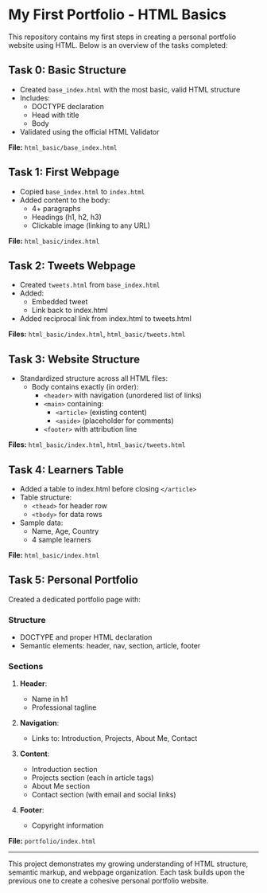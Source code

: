 
# My First Portfolio - HTML Basics

This repository contains my first steps in creating a personal portfolio website using HTML. Below is an overview of the tasks completed:

## Task 0: Basic Structure
- Created `base_index.html` with the most basic, valid HTML structure
- Includes:
  - DOCTYPE declaration
  - Head with title
  - Body
- Validated using the official HTML Validator

**File:** `html_basic/base_index.html`

## Task 1: First Webpage
- Copied `base_index.html` to `index.html`
- Added content to the body:
  - 4+ paragraphs
  - Headings (h1, h2, h3)
  - Clickable image (linking to any URL)

**File:** `html_basic/index.html`

## Task 2: Tweets Webpage
- Created `tweets.html` from `base_index.html`
- Added:
  - Embedded tweet
  - Link back to index.html
- Added reciprocal link from index.html to tweets.html

**Files:** `html_basic/index.html`, `html_basic/tweets.html`

## Task 3: Website Structure
- Standardized structure across all HTML files:
  - Body contains exactly (in order):
    - `<header>` with navigation (unordered list of links)
    - `<main>` containing:
      - `<article>` (existing content)
      - `<aside>` (placeholder for comments)
    - `<footer>` with attribution line

**Files:** `html_basic/index.html`, `html_basic/tweets.html`

## Task 4: Learners Table
- Added a table to index.html before closing `</article>`
- Table structure:
  - `<thead>` for header row
  - `<tbody>` for data rows
- Sample data:
  - Name, Age, Country
  - 4 sample learners

**File:** `html_basic/index.html`

## Task 5: Personal Portfolio
Created a dedicated portfolio page with:

### Structure
- DOCTYPE and proper HTML declaration
- Semantic elements: header, nav, section, article, footer

### Sections
1. **Header**:
   - Name in h1
   - Professional tagline

2. **Navigation**:
   - Links to: Introduction, Projects, About Me, Contact

3. **Content**:
   - Introduction section
   - Projects section (each in article tags)
   - About Me section
   - Contact section (with email and social links)

4. **Footer**:
   - Copyright information

**File:** `portfolio/index.html`

---

This project demonstrates my growing understanding of HTML structure, semantic markup, and webpage organization. Each task builds upon the previous one to create a cohesive personal portfolio website.